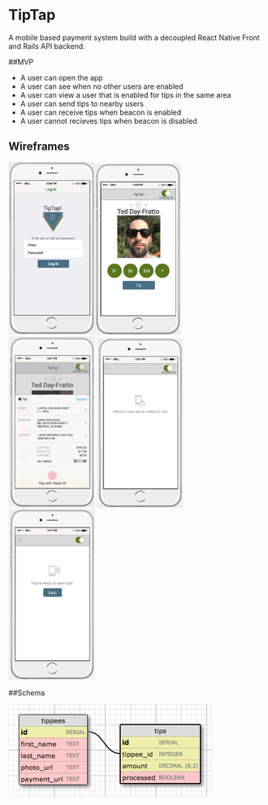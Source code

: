 # TipTap

A mobile based payment system build with a decoupled React Native Front and Rails API backend.

##MVP

- A user can open the app
- A user can see when no other users are enabled
- A user can view a user that is enabled for tips in the same area
- A user can send tips to nearby users
- A user can receive tips when beacon is enabled
- A user cannot recieves tips when beacon is disabled

## Wireframes
<img src="login.png" width="170"><img src="tipping.png" width="170"><img src="tipping2.png" width="170">
<img src="nousers.png" width="170"><img src="activeuser.png" width="170">

##Schema

<img src="schema.png">
